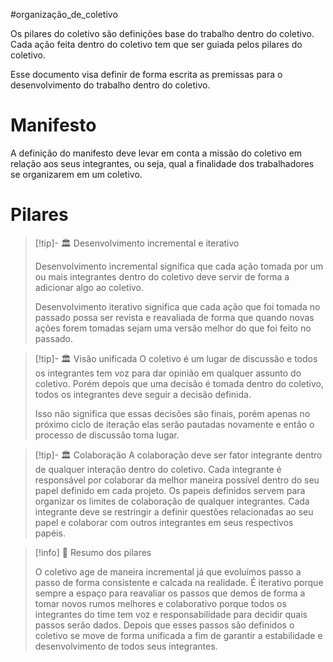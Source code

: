 #organização_de_coletivo 

Os pilares do coletivo são definições base do trabalho dentro do coletivo. Cada ação feita dentro do coletivo tem que ser guiada pelos pilares do coletivo.

Esse documento visa definir de forma escrita as premissas para o desenvolvimento do trabalho dentro do coletivo.

# Manifesto

A definição do manifesto deve levar em conta a missão do coletivo em relação aos seus integrantes, ou seja, qual a finalidade dos trabalhadores se organizarem em um coletivo.

# Pilares

> [!tip]- 🏛️ Desenvolvimento incremental e iterativo
> 
>Desenvolvimento incremental significa que cada ação tomada por um ou mais integrantes dentro do coletivo deve servir de forma a adicionar algo ao coletivo.
>
>Desenvolvimento iterativo significa que cada ação que foi tomada no passado possa ser revista e reavaliada de forma que quando novas ações forem tomadas sejam uma versão melhor do que foi feito no passado.

> [!tip]- 🏛️ Visão unificada
>O coletivo é um lugar de discussão e todos os integrantes tem voz para dar opinião em qualquer assunto do coletivo. Porém depois que uma decisão é tomada dentro do coletivo, todos os integrantes deve seguir a decisão definida.
>
>Isso não significa que essas decisões são finais, porém apenas no próximo ciclo de iteração elas serão pautadas novamente e então o processo de discussão toma lugar.

> [!tip]- 🏛️ Colaboração
> A colaboração deve ser fator integrante dentro de qualquer interação dentro do coletivo. Cada integrante é responsável por colaborar da melhor maneira possível dentro do seu papel definido em cada projeto.
> Os papeis definidos servem para organizar os limites de colaboração de qualquer integrantes. Cada integrante deve se restringir a definir questões relacionadas ao seu papel e colaborar com outros integrantes em seus respectivos papéis.

> [!info] 🤝 Resumo dos pilares
> 
> O coletivo age de maneira incremental já que evoluímos passo a passo de forma consistente e calcada na realidade. É iterativo porque sempre a espaço para reavaliar os passos que demos de forma a tomar novos rumos melhores e colaborativo porque todos os integrantes do time tem voz e responsabilidade para decidir quais passos serão dados. Depois que esses passos são definidos o coletivo se move de forma unificada a fim de garantir a estabilidade e desenvolvimento de todos seus integrantes.